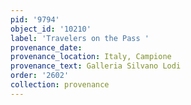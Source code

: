 ```yaml
---
pid: '9794'
object_id: '10210'
label: 'Travelers on the Pass '
provenance_date:
provenance_location: Italy, Campione
provenance_text: Galleria Silvano Lodi
order: '2602'
collection: provenance
---
```


